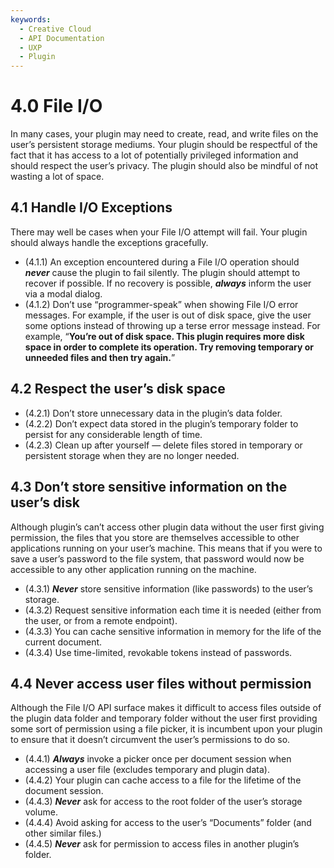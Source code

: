 ```yaml
---
keywords:
  - Creative Cloud
  - API Documentation
  - UXP
  - Plugin
---
```



# 4.0 File I/O

In many cases, your plugin may need to create, read, and write files on the user’s persistent storage mediums. Your plugin should be respectful of the fact that it has access to a lot of potentially privileged information and should respect the user’s privacy. The plugin should also be mindful of not wasting a lot of space.


## 4.1 Handle I/O Exceptions

There may well be cases when your File I/O attempt will fail. Your plugin should always handle the exceptions gracefully.


- (4.1.1) An exception encountered during a File I/O operation should ***never*** cause the plugin to fail silently. The plugin should attempt to recover if possible. If no recovery is possible, ***always*** inform the user via a modal dialog.
- (4.1.2) Don’t use “programmer-speak” when showing File I/O error messages. For example, if the user is out of disk space, give the user some options instead of throwing up a terse error message instead. For example, “**You’re out of disk space. This plugin requires more disk space in order to complete its operation. Try removing temporary or unneeded files and then try again.**”


## 4.2 Respect the user’s disk space


- (4.2.1) Don’t store unnecessary data in the plugin’s data folder.
- (4.2.2) Don’t expect data stored in the plugin’s temporary folder to persist for any considerable length of time.
- (4.2.3) Clean up after yourself — delete files stored in temporary or persistent storage when they are no longer needed.


## 4.3 Don’t store sensitive information on the user’s disk

Although plugin’s can’t access other plugin data without the user first giving permission, the files that you store are themselves accessible to other applications running on your user’s machine. This means that if you were to save a user’s password to the file system, that password would now be accessible to any other application running on the machine.


- (4.3.1) ***Never*** store sensitive information (like passwords) to the user’s storage.
- (4.3.2) Request sensitive information each time it is needed (either from the user, or from a remote endpoint).
- (4.3.3) You can cache sensitive information in memory for the life of the current document.
- (4.3.4) Use time-limited, revokable tokens instead of passwords.


## 4.4 Never access user files without permission

Although the File I/O API surface makes it difficult to access files outside of the plugin data folder and temporary folder without the user first providing some sort of permission using a file picker, it is incumbent upon your plugin to ensure that it doesn’t circumvent the user’s permissions to do so.


- (4.4.1) ***Always*** invoke a picker once per document session when accessing a user file (excludes temporary and plugin data).
- (4.4.2) Your plugin can cache access to a file for the lifetime of the document session.
- (4.4.3) ***Never*** ask for access to the root folder of the user’s storage volume.
- (4.4.4) Avoid asking for access to the user’s “Documents” folder (and other similar files.)
- (4.4.5) ***Never*** ask for permission to access files in another plugin’s folder.